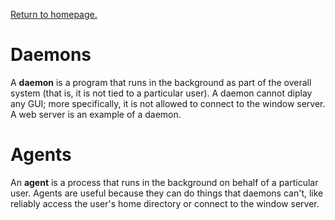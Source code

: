 <link rel='stylesheet' href='../shared/style.css'>

<a href='../index.html'>Return to homepage.</a>

# Daemons

A **daemon** is a program that runs in the background as part of the overall
system (that is, it is not tied to a particular user). A daemon cannot diplay
any GUI; more specifically, it is not allowed to connect to the window server.
A web server is an example of a daemon.

# Agents

An **agent** is a process that runs in the background on behalf of a particular
user. Agents are useful because they can do things that daemons can't, like
reliably access the user's home directory or connect to the window server.
